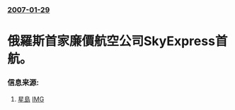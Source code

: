 ### [2007-01-29](/news/2007/01/29/index.md)

##### 
# 俄羅斯首家廉價航空公司SkyExpress首航。




### 信息来源:

1. [星島](https://archive.is/20130105145757/http://hk.news.yahoo.com/070130/60/20w5p.html) [IMG](https://archive.is/5OhSc/2520a6f3683dd20ff20ace568de874ad2985ee09/scr.png)
